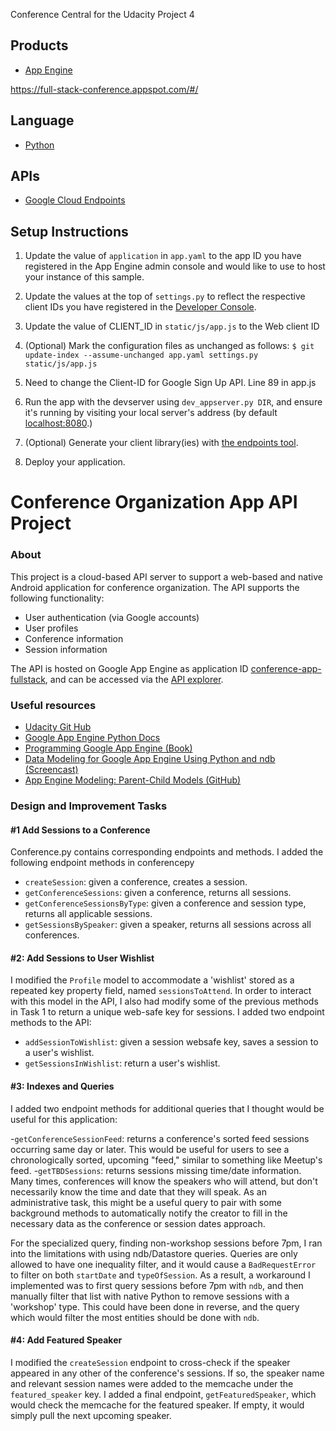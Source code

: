 Conference Central for the Udacity Project 4

## Products
- [App Engine][1]

https://full-stack-conference.appspot.com/#/
## Language
- [Python][2]

## APIs
- [Google Cloud Endpoints][3]

## Setup Instructions
1. Update the value of `application` in `app.yaml` to the app ID you
   have registered in the App Engine admin console and would like to use to host
   your instance of this sample.
2. Update the values at the top of `settings.py` to
   reflect the respective client IDs you have registered in the
   [Developer Console][4].
3. Update the value of CLIENT_ID in `static/js/app.js` to the Web client ID
4. (Optional) Mark the configuration files as unchanged as follows:
   `$ git update-index --assume-unchanged app.yaml settings.py static/js/app.js`
5. Need to change the Client-ID for Google Sign Up API. 
Line 89 in app.js

1. Run the app with the devserver using `dev_appserver.py DIR`, and ensure it's running by visiting your local server's address (by default [localhost:8080][5].)
1. (Optional) Generate your client library(ies) with [the endpoints tool][6].
1. Deploy your application.



# Conference Organization App API Project

### About

This project is a cloud-based API server to support a web-based and native Android application for conference organization.  The API supports the following functionality:

- User authentication (via Google accounts)
- User profiles
- Conference information
- Session information

The API is hosted on Google App Engine as application ID [conference-app-fullstack](https://conference-app-fullstack.appspot.com/#/), and can be accessed via the [API explorer](https://apis-explorer.appspot.com/apis-explorer/?base=https://conference-app-fullstack.appspot.com/_ah/api#p/).


### Useful resources
- [Udacity Git Hub](https://github.com/udacity/fullstack-nanodegree-conference/blob/master/models.py)
- [Google App Engine Python Docs](https://cloud.google.com/appengine/docs/python/)
- [Programming Google App Engine (Book)](http://www.amazon.com/Programming-Google-App-Engine-Sanderson/dp/144939826X)
- [Data Modeling for Google App Engine Using Python and ndb (Screencast)](https://www.youtube.com/watch?v=xZsxWn58pS0)
- [App Engine Modeling: Parent-Child Models (GitHub)](https://github.com/GoogleCloudPlatform/appengine-modeling-ndb/blob/master/parent_child_models.py)


### Design and Improvement Tasks

#### #1 Add Sessions to a Conference

Conference.py contains corresponding endpoints and methods.
I added the following endpoint methods in conferencepy

- `createSession`:    given a conference, creates a session.
- `getConferenceSessions`:   given a conference, returns all sessions.
- `getConferenceSessionsByType`:   given a conference and session type, returns all applicable sessions.
- `getSessionsBySpeaker`: given a speaker, returns all sessions across all conferences.

[1]: https://developers.google.com/appengine
[2]: http://python.org
[3]: https://developers.google.com/appengine/docs/python/endpoints/
[4]: https://console.developers.google.com/
[5]: https://localhost:8080/
[6]: https://developers.google.com/appengine/docs/python/endpoints/endpoints_tool


#### #2: Add Sessions to User Wishlist

I modified the `Profile` model to accommodate a 'wishlist' stored as a repeated key property field, named `sessionsToAttend`.  In order to interact with this model in the API, I also had modify some of the previous methods in Task 1 to return a unique web-safe key for sessions.  I added two endpoint methods to the API:

- `addSessionToWishlist`: given a session websafe key, saves a session to a user's wishlist.
- `getSessionsInWishlist`: return a user's wishlist.


#### #3: Indexes and Queries

I added two endpoint methods for additional queries that I thought would be useful for this application:

-`getConferenceSessionFeed`: returns a conference's sorted feed sessions occurring same day or later. This would be useful for users to see a chronologically sorted, upcoming "feed," similar to something like Meetup's feed.
-`getTBDSessions`: returns sessions missing time/date information. Many times, conferences will know the speakers who will attend, but don't necessarily know the time and date that they will speak. As an administrative task, this might be a useful query to pair with some background methods to automatically notify the creator to fill in the necessary data as the conference or session dates approach.

For the specialized query, finding non-workshop sessions before 7pm, I ran into the limitations with using ndb/Datastore queries.  Queries are only allowed to have one inequality filter, and it would cause a `BadRequestError` to filter on both `startDate` and `typeOfSession`.  As a result, a workaround I implemented was to first query sessions before 7pm with `ndb`, and then manually filter that list with native Python to remove sessions with a 'workshop' type.  This could have been done in reverse, and the query which would filter the most entities should be done with `ndb`.


#### #4: Add Featured Speaker

I modified the `createSession` endpoint to cross-check if the speaker appeared in any other of the conference's sessions.  If so, the speaker name and relevant session names were added to the memcache under the `featured_speaker` key.  I added a final endpoint, `getFeaturedSpeaker`, which would check the memcache for the featured speaker.  If empty, it would simply pull the next upcoming speaker.


